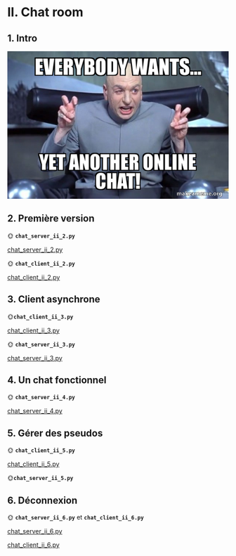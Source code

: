 # II. Chat room

## 1. Intro

![Yet another](./img/yet_another.jpg)

## 2. Première version

🌞 **`chat_server_ii_2.py`**

[chat_server_ii_2.py](./python/chat_server_ii_2.py)

🌞 **``chat_client_ii_2.py``**

[chat_client_ii_2.py](./python/chat_client_ii_2.py)

## 3. Client asynchrone

🌞**``chat_client_ii_3.py``**

[chat_client_ii_3.py](./python/chat_client_ii_3.py)

🌞 **``chat_server_ii_3.py``**

[chat_server_ii_3.py](./python/chat_server_ii_3.py)

## 4. Un chat fonctionnel

🌞 **`chat_server_ii_4.py`**

[chat_server_ii_4.py](./python/chat_server_ii_4.py)

## 5. Gérer des pseudos

🌞 **``chat_client_ii_5.py``**

[chat_client_ii_5.py](./python/chat_client_ii_5.py)

🌞**``chat_server_ii_5.py``**

## 6. Déconnexion

🌞 **``chat_server_ii_6.py``** et **``chat_client_ii_6.py``**

[chat_server_ii_6.py](./python/chat_server_ii_6.py)

[chat_client_ii_6.py](./python/chat_client_ii_6.py)